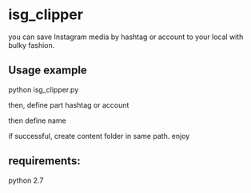 # isg_clipper
you can save Instagram media by hashtag or account to your local with bulky fashion.

## Usage example
python isg_clipper.py

then, define part
hashtag or account

then define name

if successful, create content folder in same path.
enjoy

## requirements:
python 2.7
